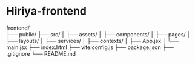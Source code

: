# Hiriya-frontend

frontend/  
 ├── public/
├── src/
│ ├── assets/
│ ├── components/
│ ├── pages/
│ ├── layouts/
│ ├── services/
│ ├── contexts/
│ ├── App.jsx
│ └── main.jsx
├── index.html
├── vite.config.js
├── package.json
├── .gitignore
└── README.md
